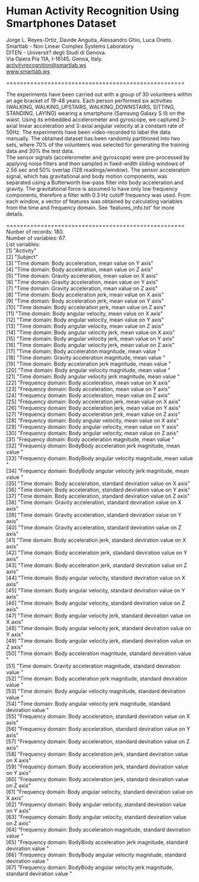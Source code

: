 Human Activity Recognition Using Smartphones Dataset     
====================================================

Jorge L. Reyes-Ortiz, Davide Anguita, Alessandro Ghio, Luca Oneto.      
Smartlab - Non Linear Complex Systems Laboratory      
DITEN - Universit? degli Studi di Genova.      
Via Opera Pia 11A, I-16145, Genoa, Italy.    
activityrecognition@smartlab.ws    
www.smartlab.ws    

====================================================

The experiments have been carried out with a group of 30 volunteers within an age bracket of 19-48 years. Each person performed six activities (WALKING, WALKING_UPSTAIRS, WALKING_DOWNSTAIRS, SITTING, STANDING, LAYING) wearing a smartphone (Samsung Galaxy S II) on the waist. Using its embedded accelerometer and gyroscope, we captured 3-axial linear acceleration and 3-axial angular velocity at a constant rate of 50Hz. The experiments have been video-recorded to label the data manually. The obtained dataset has been randomly partitioned into two sets, where 70% of the volunteers was selected for generating the training data and 30% the test data.    
The sensor signals (accelerometer and gyroscope) were pre-processed by applying noise filters and then sampled in fixed-width sliding windows of 2.56 sec and 50% overlap (128 readings/window). The sensor acceleration signal, which has gravitational and body motion components, was separated using a Butterworth low-pass filter into body acceleration and gravity. The gravitational force is assumed to have only low frequency components, therefore a filter with 0.3 Hz cutoff frequency was used. From each window, a vector of features was obtained by calculating variables from the time and frequency domain. See 'features_info.txt' for more details.     

====================================================     
Nunber of records: 180.    
Number of variables: 67.    
List variables:  
 [1] "Activity"                                                                               
 [2] "Subject"                                                                                
 [3] "Time domain: Body acceleration,  mean value on Y axis"                                  
 [4] "Time domain: Body acceleration,  mean value on Z axis"                                  
 [5] "Time domain: Gravity acceleration,  mean value on X axis"                               
 [6] "Time domain: Gravity acceleration,  mean value on Y axis"                               
 [7] "Time domain: Gravity acceleration,  mean value on Z axis"                               
 [8] "Time domain: Body acceleration jerk,  mean value on X axis"                             
 [9] "Time domain: Body acceleration jerk,  mean value on Y axis"                             
[10] "Time domain: Body acceleration jerk,  mean value on Z axis"                             
[11] "Time domain: Body angular velocity,  mean value on X axis"                              
[12] "Time domain: Body angular velocity,  mean value on Y axis"                              
[13] "Time domain: Body angular velocity,  mean value on Z axis"                              
[14] "Time domain: Body angular velocity jerk,  mean value on X axis"                         
[15] "Time domain: Body angular velocity jerk,  mean value on Y axis"                         
[16] "Time domain: Body angular velocity jerk,  mean value on Z axis"                         
[17] "Time domain: Body acceleration magnitude,  mean value "                                 
[18] "Time domain: Gravity acceleration magnitude,  mean value "                              
[19] "Time domain: Body acceleration jerk magnitude,  mean value "                            
[20] "Time domain: Body angular velocity magnitude,  mean value "                             
[21] "Time domain: Body angular velocity jerk magnitude,  mean value "                        
[22] "Frequency domain: Body acceleration,  mean value on X axis"                             
[23] "Frequency domain: Body acceleration,  mean value on Y axis"                             
[24] "Frequency domain: Body acceleration,  mean value on Z axis"                             
[25] "Frequency domain: Body acceleration jerk,  mean value on X axis"                        
[26] "Frequency domain: Body acceleration jerk,  mean value on Y axis"                        
[27] "Frequency domain: Body acceleration jerk,  mean value on Z axis"                        
[28] "Frequency domain: Body angular velocity,  mean value on X axis"                         
[29] "Frequency domain: Body angular velocity,  mean value on Y axis"                         
[30] "Frequency domain: Body angular velocity,  mean value on Z axis"                         
[31] "Frequency domain: Body acceleration magnitude,  mean value "                            
[32] "Frequency domain: BodyBody acceleration jerk magnitude,  mean value "                   
[33] "Frequency domain: BodyBody angular velocity magnitude,  mean value "                    
[34] "Frequency domain: BodyBody angular velocity jerk magnitude,  mean value "               
[35] "Time domain: Body acceleration,  standard deviration value on X axis"                   
[36] "Time domain: Body acceleration,  standard deviration value on Y axis"                   
[37] "Time domain: Body acceleration,  standard deviration value on Z axis"                   
[38] "Time domain: Gravity acceleration,  standard deviration value on X axis"                
[39] "Time domain: Gravity acceleration,  standard deviration value on Y axis"                
[40] "Time domain: Gravity acceleration,  standard deviration value on Z axis"                
[41] "Time domain: Body acceleration jerk,  standard deviration value on X axis"              
[42] "Time domain: Body acceleration jerk,  standard deviration value on Y axis"              
[43] "Time domain: Body acceleration jerk,  standard deviration value on Z axis"              
[44] "Time domain: Body angular velocity,  standard deviration value on X axis"               
[45] "Time domain: Body angular velocity,  standard deviration value on Y axis"               
[46] "Time domain: Body angular velocity,  standard deviration value on Z axis"               
[47] "Time domain: Body angular velocity jerk,  standard deviration value on X axis"          
[48] "Time domain: Body angular velocity jerk,  standard deviration value on Y axis"          
[49] "Time domain: Body angular velocity jerk,  standard deviration value on Z axis"          
[50] "Time domain: Body acceleration magnitude,  standard deviration value "                  
[51] "Time domain: Gravity acceleration magnitude,  standard deviration value "               
[52] "Time domain: Body acceleration jerk magnitude,  standard deviration value "             
[53] "Time domain: Body angular velocity magnitude,  standard deviration value "              
[54] "Time domain: Body angular velocity jerk magnitude,  standard deviration value "         
[55] "Frequency domain: Body acceleration,  standard deviration value on X axis"              
[56] "Frequency domain: Body acceleration,  standard deviration value on Y axis"              
[57] "Frequency domain: Body acceleration,  standard deviration value on Z axis"              
[58] "Frequency domain: Body acceleration jerk,  standard deviration value on X axis"         
[59] "Frequency domain: Body acceleration jerk,  standard deviration value on Y axis"         
[60] "Frequency domain: Body acceleration jerk,  standard deviration value on Z axis"         
[61] "Frequency domain: Body angular velocity,  standard deviration value on X axis"          
[62] "Frequency domain: Body angular velocity,  standard deviration value on Y axis"          
[63] "Frequency domain: Body angular velocity,  standard deviration value on Z axis"          
[64] "Frequency domain: Body acceleration magnitude,  standard deviration value "             
[65] "Frequency domain: BodyBody acceleration jerk magnitude,  standard deviration value "    
[66] "Frequency domain: BodyBody angular velocity magnitude,  standard deviration value "     
[67] "Frequency domain: BodyBody angular velocity jerk magnitude,  standard deviration value "
